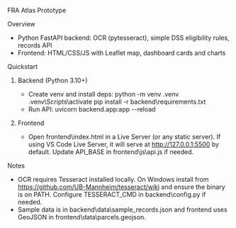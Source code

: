 FRA Atlas Prototype

Overview
- Python FastAPI backend: OCR (pytesseract), simple DSS eligibility rules, records API
- Frontend: HTML/CSS/JS with Leaflet map, dashboard cards and charts

Quickstart
1) Backend (Python 3.10+)
   - Create venv and install deps:
     python -m venv .venv
     .venv\\Scripts\\activate
     pip install -r backend\\requirements.txt
   - Run API:
     uvicorn backend.app:app --reload

2) Frontend
   - Open frontend\\index.html in a Live Server (or any static server). If using VS Code Live Server, it will serve at http://127.0.0.1:5500 by default. Update API_BASE in frontend\\js\\api.js if needed.

Notes
- OCR requires Tesseract installed locally. On Windows install from https://github.com/UB-Mannheim/tesseract/wiki and ensure the binary is on PATH. Configure TESSERACT_CMD in backend\\config.py if needed.
- Sample data is in backend\\data\\sample_records.json and frontend uses GeoJSON in frontend\\data\\parcels.geojson.



